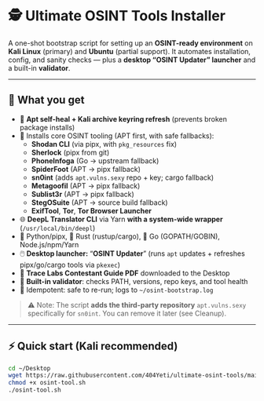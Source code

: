 # 🕵️ Ultimate OSINT Tools Installer

A one-shot bootstrap script for setting up an **OSINT-ready environment** on **Kali Linux** (primary) and **Ubuntu** (partial support).
It automates installation, config, and sanity checks — plus a **desktop “OSINT Updater” launcher** and a built-in **validator**.

---

## 🚀 What you get

- 🔑 **Apt self-heal + Kali archive keyring refresh** (prevents broken package installs)
- 🧰 Installs core OSINT tooling (APT first, with safe fallbacks):
  - **Shodan CLI** (via pipx, with `pkg_resources` fix)
  - **Sherlock** (pipx from git)
  - **PhoneInfoga** (Go → upstream fallback)
  - **SpiderFoot** (APT → pipx fallback)
  - **sn0int** (adds `apt.vulns.sexy` repo + key; cargo fallback)
  - **Metagoofil** (APT → pipx fallback)
  - **Sublist3r** (APT → pipx fallback)
  - **StegOSuite** (APT → source build fallback)
  - **ExifTool**, **Tor**, **Tor Browser Launcher**
- 🌐 **DeepL Translator CLI** via Yarn **with a system-wide wrapper** (`/usr/local/bin/deepl`)
- 🐍 Python/pipx, 🦀 Rust (rustup/cargo), 🐹 Go (GOPATH/GOBIN), Node.js/npm/Yarn
- 🖱️ **Desktop launcher:** “**OSINT Updater**” (runs `apt` updates + refreshes pipx/go/cargo tools via `pkexec`)
- 📄 **Trace Labs Contestant Guide PDF** downloaded to the Desktop
- 🧪 **Built-in validator**: checks PATH, versions, repo keys, and tool health
- 🔁 Idempotent: safe to re-run; logs to `~/osint-bootstrap.log`

> ⚠️ Note: The script **adds the third-party repository** `apt.vulns.sexy` specifically for `sn0int`. You can remove it later (see Cleanup).

---

## ⚡ Quick start (Kali recommended)

```bash
cd ~/Desktop
wget https://raw.githubusercontent.com/404Yeti/ultimate-osint-tools/main/osint-tool.sh
chmod +x osint-tool.sh
./osint-tool.sh

